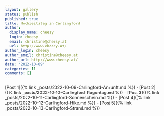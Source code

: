 ```yaml
---
layout: gallery
status: publish
published: true
title: Hochzeitstag in Carlingford
author:
  display_name: cheesy
  login: cheesy
  email: christine@cheesy.at
  url: http://www.cheesy.at/
author_login: cheesy
author_email: christine@cheesy.at
author_url: http://www.cheesy.at/
date: '2022-10-09'
categories: []
comments: []
---
```

[Post 1]({% link _posts/2022-10-09-Carlingford-Ankunft.md %}) - 
[Post 2]({% link _posts/2022-10-10-Carlingford-Regentag.md %}) - 
[Post 3]({% link _posts/2022-10-11-Carlingford-Sonnenschein.md %}) -
[Post 4]({% link _posts/2022-10-12-Carlingford-Hike.md %}) -
[Post 5]({% link _posts/2022-10-13-Carlingford-Strand.md %}) 



